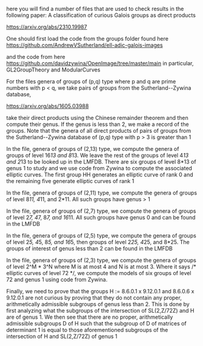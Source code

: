here you will find a number of files that are used to check results in the following paper: A classification of curious Galois groups as direct products

https://arxiv.org/abs/2310.19987

One should first load the code from the groups folder found here
https://github.com/AndrewVSutherland/ell-adic-galois-images

and the code from here
https://github.com/davidzywina/OpenImage/tree/master/main
in particular, GL2GroupTheory and ModularCurves

For the files genera of groups of (p,q) type where p and q are prime numbers with p < q, we take pairs of groups from the Sutherland--Zywina database,

https://arxiv.org/abs/1605.03988

take their direct products using the Chinese remainder theorem and then compute their genus. If the genus is less than 2, we make a record of the groups. Note that the genera of all direct products of pairs of groups from the Sutherland--Zywina database of (p,q) type with p > 3 is greater than 1

In the file, genera of groups of (2,13) type, we compute the genera of groups of level 16*13 and 8*13. We leave the rest of the groups of level 4*13 and 2*13 to be looked up in the LMFDB. There are six groups of level 8*13 of genus 1 to study and we use code from Zywina to compute the associated elliptic curves. The first group HH generates an elliptic curve of rank 0 and the remaining five generate elliptic curves of rank 1

In the file, genera of groups of (2,11) type, we compute the genera of groups of level 8*11, 4*11, and 2*11. All such groups have genus > 1

In the file, genera of groups of (2,7) type, we compute the genera of groups of level 2*7, 4*7, 8*7, and 16*11. All such groups have genus 0 and can be found in the LMFDB

In the file, genera of groups of (2,5) type, we compute the genera of groups of level 2*5, 4*5, 8*5, and 16*5, then groups of level 2*25, 4*25, and 8*25. The groups of interest of genus less than 2 can be found in the LMFDB

In the file, genera of groups of (2,3) type, we compute the genera of groups of level 2^M * 3^N where M is at most 4 and N is at most 3. Where it says /* elliptic curves of level 72 */, we compute the models of six groups of level 72 and genus 1 using code from Zywina.

Finally, we need to prove that the groups H := 8.6.0.1 x 9.12.0.1 and 8.6.0.6 x 9.12.0.1 are not curious by proving that they do not contain any proper, arithmetically admissible subgroups of genus less than 2. This is done by first analyzing what the subgroups of the intersection of SL(2,Z/72Z) and H are of genus 1. We then see that there are no proper, arithmetically admissible subgroups D of H such that the subgroup of D of matrices of determinant 1 is equal to those aforementioned subgroups of the intersection of H and SL(2,Z/72Z) of genus 1
